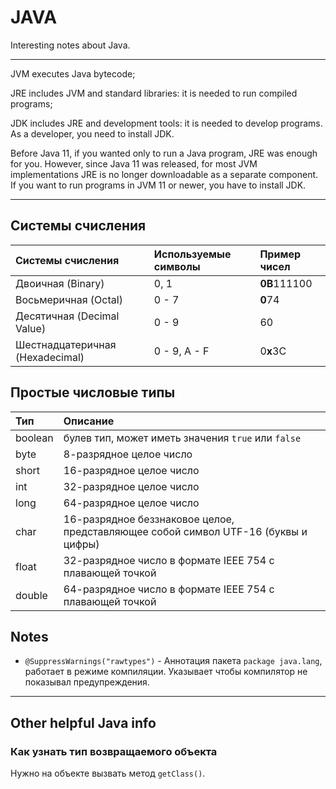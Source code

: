 # JAVA
Interesting notes about Java.

***

JVM executes Java bytecode;

JRE includes JVM and standard libraries: it is needed to run compiled programs;

JDK includes JRE and development tools: it is needed to develop programs. As a developer, you need to install JDK.

Before Java 11, if you wanted only to run a Java program, JRE was enough for you.
However, since Java 11 was released, for most JVM implementations JRE is no longer downloadable as a separate component. If you want to run programs in JVM 11 or newer, you have to install JDK.

*** 




## Системы счисления

|Системы счисления               |Используемые символы  |Пример чисел|
|:------------------------------ |:-------------------  |:------------------|
|Двоичная (Binary)               |0, 1                  |<b>0B</b>111100    |
|Восьмеричная (Octal)            |0 - 7                 |<b>0</b>74         |
|Десятичная (Decimal Value)      |0 - 9                 |60                 |
|Шестнадцатеричная (Hexadecimal) |0 - 9, A - F          |0<b>x</b>3C        |


## Простые числовые типы
|Тип      |Описание|
|:--------|:--------------------------------------------------------------------------------  |
|boolean  |булев тип, может иметь значения `true` или `false`                                 |
|byte     |8-разрядное целое число                                                            |
|short    |16-разрядное целое число                                                           |
|int      |32-разрядное целое число                                                           |
|long     |64-разрядное целое число                                                           |
|char     |16-разрядное беззнаковое целое, представляющее собой символ UTF-16 (буквы и цифры) |
|float    |32-разрядное число в формате IEEE 754 с плавающей точкой                           |
|double   |64-разрядное число в формате IEEE 754 с плавающей точкой                           |

## Notes
* `@SuppressWarnings("rawtypes")` - Аннотация пакета `package java.lang`, работает в режиме компиляции. 
  Указывает чтобы компилятор не показывал предупреждения.
  

***

## Other helpful Java info 
### Как узнать тип возвращаемого объекта
Нужно на объекте вызвать метод `getClass()`.
